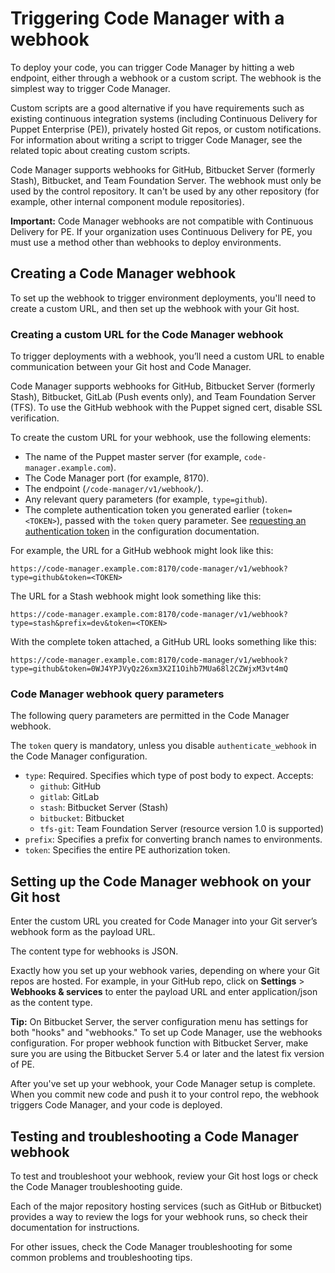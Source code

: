 # Triggering Code Manager with a webhook

To deploy your code, you can trigger Code Manager by hitting a web endpoint, either through a webhook or a custom script. The webhook is the simplest way to trigger Code Manager.

Custom scripts are a good alternative if you have requirements such as existing continuous integration systems \(including Continuous Delivery for Puppet Enterprise \(PE\)\), privately hosted Git repos, or custom notifications. For information about writing a script to trigger Code Manager, see the related topic about creating custom scripts.

Code Manager supports webhooks for GitHub, Bitbucket Server \(formerly Stash\), Bitbucket, and Team Foundation Server. The webhook must only be used by the control repository. It can't be used by any other repository \(for example, other internal component module repositories\).

**Important:** Code Manager webhooks are not compatible with Continuous Delivery for PE. If your organization uses Continuous Delivery for PE, you must use a method other than webhooks to deploy environments.

## Creating a Code Manager webhook

To set up the webhook to trigger environment deployments, you'll need to create a custom URL, and then set up the webhook with your Git host.

### Creating a custom URL for the Code Manager webhook

To trigger deployments with a webhook, you’ll need a custom URL to enable communication between your Git host and Code Manager.

Code Manager supports webhooks for GitHub, Bitbucket Server \(formerly Stash\), Bitbucket, GitLab \(Push events only\), and Team Foundation Server \(TFS\). To use the GitHub webhook with the Puppet signed cert, disable SSL verification.

To create the custom URL for your webhook, use the following elements:

-   The name of the Puppet master server \(for example, `code-manager.example.com`\).
-   The Code Manager port \(for example, 8170\).
-   The endpoint \(`/code-manager/v1/webhook/`\).
-   Any relevant query parameters \(for example, `type=github`\).
-   The complete authentication token you generated earlier \(`token=<TOKEN>`\), passed with the `token` query parameter. See [requesting an authentication token](code_mgr_config.md#) in the configuration documentation.

For example, the URL for a GitHub webhook might look like this:

```
https://code-manager.example.com:8170/code-manager/v1/webhook?type=github&token=<TOKEN>
```

The URL for a Stash webhook might look something like this:

```
https://code-manager.example.com:8170/code-manager/v1/webhook?type=stash&prefix=dev&token=<TOKEN>
```

With the complete token attached, a GitHub URL looks something like this:

```
https://code-manager.example.com:8170/code-manager/v1/webhook?type=github&token=0WJ4YPJVyQz26xm3X2I1Oihb7MUa68l2CZWjxM3vt4mQ
```

### Code Manager webhook query parameters

The following query parameters are permitted in the Code Manager webhook.

The `token` query is mandatory, unless you disable `authenticate_webhook` in the Code Manager configuration.

-   `type`: Required. Specifies which type of post body to expect. Accepts:
    -   `github`: GitHub
    -   `gitlab`: GitLab
    -   `stash`: Bitbucket Server \(Stash\)
    -   `bitbucket`: Bitbucket
    -   `tfs-git`: Team Foundation Server \(resource version 1.0 is supported\)
-   `prefix`: Specifies a prefix for converting branch names to environments.
-   `token`: Specifies the entire PE authorization token.

## Setting up the Code Manager webhook on your Git host

Enter the custom URL you created for Code Manager into your Git server’s webhook form as the payload URL.

The content type for webhooks is JSON.

Exactly how you set up your webhook varies, depending on where your Git repos are hosted. For example, in your GitHub repo, click on **Settings** \> **Webhooks & services** to enter the payload URL and enter application/json as the content type.

**Tip:** On Bitbucket Server, the server configuration menu has settings for both "hooks" and "webhooks." To set up Code Manager, use the webhooks configuration. For proper webhook function with Bitbucket Server, make sure you are using the Bitbucket Server 5.4 or later and the latest fix version of PE.

After you've set up your webhook, your Code Manager setup is complete. When you commit new code and push it to your control repo, the webhook triggers Code Manager, and your code is deployed.

## Testing and troubleshooting a Code Manager webhook

To test and troubleshoot your webhook, review your Git host logs or check the Code Manager troubleshooting guide.

Each of the major repository hosting services \(such as GitHub or Bitbucket\) provides a way to review the logs for your webhook runs, so check their documentation for instructions.

For other issues, check the Code Manager troubleshooting for some common problems and troubleshooting tips.

